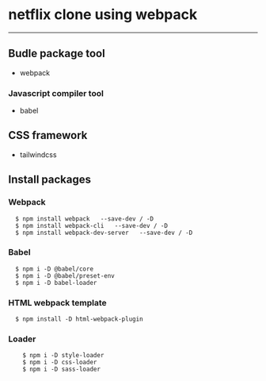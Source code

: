 # netflix clone using webpack
***

##  Budle package tool
* webpack

### Javascript compiler tool
* babel

## CSS framework 
* tailwindcss

## Install packages

### Webpack
```console
  $ npm install webpack   --save-dev / -D
  $ npm install webpack-cli   --save-dev / -D 
  $ npm install webpack-dev-server   --save-dev / -D
``` 
### Babel
```console
  $ npm i -D @babel/core  
  $ npm i -D @babel/preset-env  	
  $ npm i -D babel-loader
```
 
### HTML webpack template
```console
  $ npm install -D html-webpack-plugin
 ```
	
### Loader
```console
    $ npm i -D style-loader
    $ npm i -D css-loader
    $ npm i -D sass-loader
```
